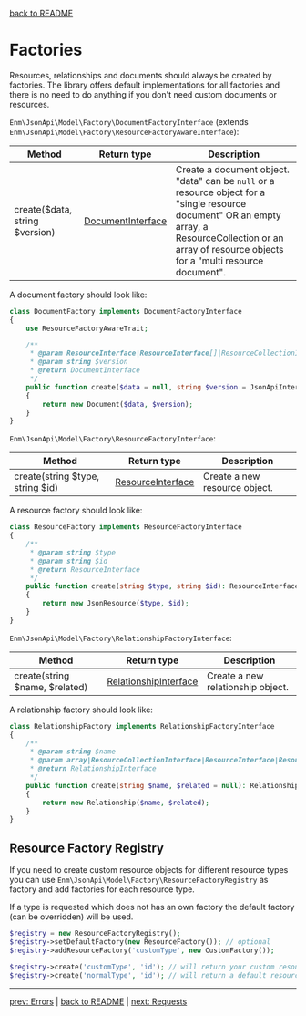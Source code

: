 [back to README](../README.md)
# Factories
Resources, relationships and documents should always be created by factories. 
The library offers default implementations for all factories and there is no need to do anything if you don't need custom documents or resources.

`Enm\JsonApi\Model\Factory\DocumentFactoryInterface` (extends `Enm\JsonApi\Model\Factory\ResourceFactoryAwareInterface`):

| Method                                                        | Return type                                                      | Description                                                                                                                                                                                                 |
|---------------------------------------------------------------|------------------------------------------------------------------|-------------------------------------------------------------------------------------------------------------------------------------------------------------------------------------------------------------|
| create($data, string $version)                                | [DocumentInterface](../src/Model/Document/DocumentInterface.php) | Create a document object. "data" can be `null` or a resource object for a "single resource document" OR an empty array, a ResourceCollection or an array of resource objects for a "multi resource document". |


A document factory should look like:

```php
class DocumentFactory implements DocumentFactoryInterface
{
    use ResourceFactoryAwareTrait;

    /**
     * @param ResourceInterface|ResourceInterface[]|ResourceCollectionInterface|array|null $data
     * @param string $version
     * @return DocumentInterface
     */
    public function create($data = null, string $version = JsonApiInterface::CURRENT_VERSION): DocumentInterface
    {
        return new Document($data, $version);
    }
}
```

`Enm\JsonApi\Model\Factory\ResourceFactoryInterface`:

| Method                           | Return type                                                      | Description                   |
|----------------------------------|------------------------------------------------------------------|-------------------------------|
| create(string $type, string $id) | [ResourceInterface](../src/Model/Resource/ResourceInterface.php) | Create a new resource object. |


A resource factory should look like:

```php
class ResourceFactory implements ResourceFactoryInterface
{
    /**
     * @param string $type
     * @param string $id
     * @return ResourceInterface
     */
    public function create(string $type, string $id): ResourceInterface
    {
        return new JsonResource($type, $id);
    }
}
```

`Enm\JsonApi\Model\Factory\RelationshipFactoryInterface`:

| Method                           | Return type                                                                           | Description                       |
|----------------------------------|---------------------------------------------------------------------------------------|-----------------------------------|
| create(string $name, $related)   | [RelationshipInterface](../src/Model/Resource/Relationship/RelationshipInterface.php) | Create a new relationship object. |


A relationship factory should look like:

```php
class RelationshipFactory implements RelationshipFactoryInterface
{
    /**
     * @param string $name
     * @param array|ResourceCollectionInterface|ResourceInterface|ResourceInterface[]|null $related
     * @return RelationshipInterface
     */
    public function create(string $name, $related = null): RelationshipInterface
    {
        return new Relationship($name, $related);
    }
}
```

## Resource Factory Registry

If you need to create custom resource objects for different resource types you can use
`Enm\JsonApi\Model\Factory\ResourceFactoryRegistry` as factory and add factories for each resource type.

If a type is requested which does not has an own factory the default factory (can be overridden) will be used.

```php
$registry = new ResourceFactoryRegistry();
$registry->setDefaultFactory(new ResourceFactory()); // optional
$registry->addResourceFactory('customType', new CustomFactory());

$registry->create('customType', 'id'); // will return your custom resource object
$registry->create('normalType', 'id'); // will return a default resource object
```

*****

[prev: Errors](../docs/06-errors.md) | [back to README](../README.md) | [next: Requests](../docs/08-requests.md)
